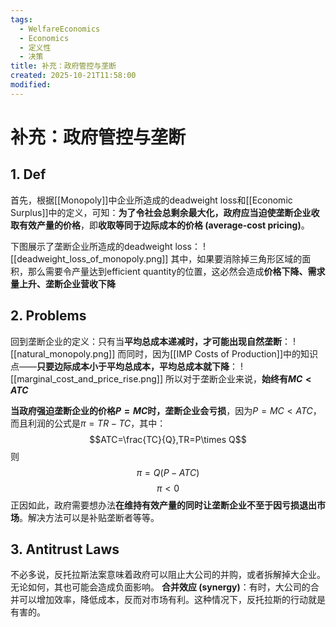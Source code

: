 ```yaml
---
tags:
  - WelfareEconomics
  - Economics
  - 定义性
  - 决策
title: 补充：政府管控与垄断
created: 2025-10-21T11:58:00
modified:
---
```

# 补充：政府管控与垄断
## 1. Def
首先，根据[[Monopoly]]中企业所造成的deadweight loss和[[Economic Surplus]]中的定义，可知：**为了令社会总剩余最大化，政府应当迫使垄断企业收取有效产量的价格**，即**收取等同于边际成本的价格 (average-cost pricing)**。

下图展示了垄断企业所造成的deadweight loss：
![[deadweight_loss_of_monopoly.png]]
其中，如果要消除掉三角形区域的面积，那么需要令产量达到efficient quantity的位置，这必然会造成**价格下降、需求量上升、垄断企业营收下降**

## 2. Problems
回到垄断企业的定义：只有当**平均总成本递减时，才可能出现自然垄断**：
![[natural_monopoly.png]]
而同时，因为[[IMP Costs of Production]]中的知识点——**只要边际成本小于平均总成本，平均总成本就下降**：
![[marginal_cost_and_price_rise.png]]
所以对于垄断企业来说，**始终有$MC<ATC$**

**当政府强迫垄断企业的价格$P=MC$时，垄断企业会亏损**，因为$P=MC<ATC$，而且利润的公式是$\pi=TR-TC$，其中：
$$ATC=\frac{TC}{Q},TR=P\times Q$$
则
$$\pi=Q(P-ATC)$$
$$\pi<0$$
正因如此，政府需要想办法**在维持有效产量的同时让垄断企业不至于因亏损退出市场**。解决方法可以是补贴垄断者等等。

## 3. Antitrust Laws
不必多说，反托拉斯法案意味着政府可以阻止大公司的并购，或者拆解掉大企业。无论如何，其也可能会造成负面影响。
**合并效应 (synergy)**：有时，大公司的合并可以增加效率，降低成本，反而对市场有利。这种情况下，反托拉斯的行动就是有害的。